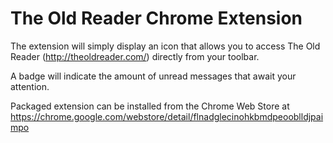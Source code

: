 The Old Reader Chrome Extension
===============================

The extension will simply display an icon that allows you to access The Old Reader (http://theoldreader.com/) directly from your toolbar.

A badge will indicate the amount of unread messages that await your attention.

Packaged extension can be installed from the Chrome Web Store at https://chrome.google.com/webstore/detail/flnadglecinohkbmdpeooblldjpaimpo

